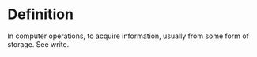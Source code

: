 # Definition

In computer operations, to acquire information, usually from some form
of storage. See write.
